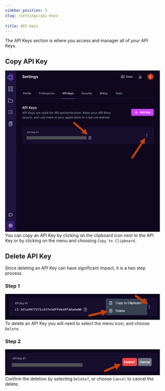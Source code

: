 ```yaml
---
sidebar_position: 3
slug: /settings/api-keys

title: API Keys
---
```


The API Keys section is where you access and manager all of your API Keys.

## Copy API Key

![Copy API Key](/img/settings_apikeys_copy.png)
You can copy an API Key by clicking on the clipboard icon next to the API Key or by clicking on the menu and choosing `Copy to Clipboard`.

## Delete API Key

Since deleting an API Key can have significant impact, it is a two step process.

### Step 1

![Delete API Key](/img/settings_apikeys_delete.png)
To delete an API Key you will need to select the menu icon, and choose `Delete`.

### Step 2

![Confirm Delete](/img/settings_apikeys_delete_confirm.png)
Confirm the deletion by selecting `Delete?`, or choose `Cancel` to cancel the delete.
